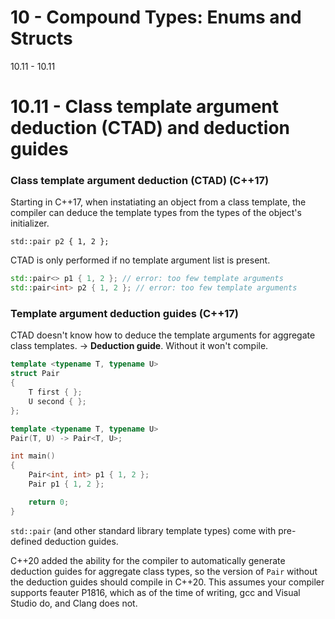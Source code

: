 # 10 - Compound Types: Enums and Structs

10.11 - 10.11

# 10.11 - Class template argument deduction (CTAD) and deduction guides

### Class template argument deduction (CTAD) (C++17)
Starting in C++17, when instatiating an object from a class template, the compiler can
deduce the template types from the types of the object's initializer.

`std::pair p2 { 1, 2 };`

CTAD is only performed if no template argument list is present.

```c++
std::pair<> p1 { 1, 2 }; // error: too few template arguments
std::pair<int> p2 { 1, 2 }; // error: too few template arguments
```

### Template argument deduction guides (C++17)
CTAD doesn't know how to deduce the template arguments for aggregate class templates. ->
**Deduction guide**. Without it won't compile.

```c++
template <typename T, typename U>
struct Pair
{
    T first { };
    U second { };
};

template <typename T, typename U>
Pair(T, U) -> Pair<T, U>;

int main()
{
    Pair<int, int> p1 { 1, 2 };
    Pair p1 { 1, 2 };

    return 0;
}
```

`std::pair` (and other standard library template types) come with pre-defined deduction
guides.

C++20 added the ability for the compiler to automatically generate deduction guides for
aggregate class types, so the version of `Pair` without the deduction guides should
compile in C++20. This assumes your compiler supports feauter P1816, which as of the time
of writing, gcc and Visual Studio do, and Clang does not.
